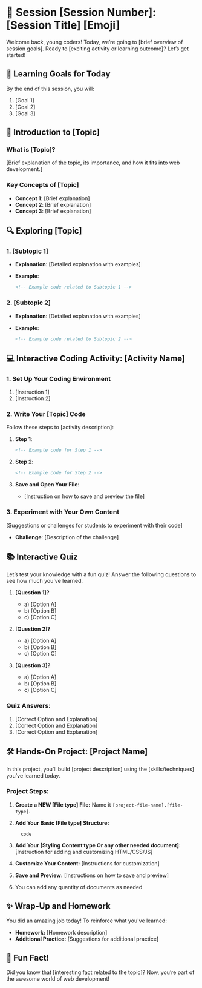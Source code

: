 # 🌟 Session [Session Number]: [Session Title] [Emoji]

Welcome back, young coders! Today, we’re going to [brief overview of session goals]. Ready to [exciting activity or learning outcome]? Let’s get started!

## 🎯 **Learning Goals for Today**

By the end of this session, you will:
1. [Goal 1]
2. [Goal 2]
3. [Goal 3]

## 📖 **Introduction to [Topic]**

### **What is [Topic]?**

[Brief explanation of the topic, its importance, and how it fits into web development.]

### **Key Concepts of [Topic]**

- **Concept 1**: [Brief explanation]
- **Concept 2**: [Brief explanation]
- **Concept 3**: [Brief explanation]

## 🔍 **Exploring [Topic]**

### **1. [Subtopic 1]**

- **Explanation**: [Detailed explanation with examples]
- **Example**:

  ```html
  <!-- Example code related to Subtopic 1 -->
  ```

### **2. [Subtopic 2]**

- **Explanation**: [Detailed explanation with examples]
- **Example**:

  ```html
  <!-- Example code related to Subtopic 2 -->
  ```

## 💻 **Interactive Coding Activity: [Activity Name]**

### **1. Set Up Your Coding Environment**

1. [Instruction 1]
2. [Instruction 2]

### **2. Write Your [Topic] Code**

Follow these steps to [activity description]:

1. **Step 1**:

    ```html
    <!-- Example code for Step 1 -->
    ```

2. **Step 2**:

    ```html
    <!-- Example code for Step 2 -->
    ```

3. **Save and Open Your File**:

    - [Instruction on how to save and preview the file]

### **3. Experiment with Your Own Content**

[Suggestions or challenges for students to experiment with their code]

- **Challenge**: [Description of the challenge]

## 📚 **Interactive Quiz**

Let’s test your knowledge with a fun quiz! Answer the following questions to see how much you’ve learned.

1. **[Question 1]?**
    - a) [Option A]
    - b) [Option B]
    - c) [Option C]

2. **[Question 2]?**
    - a) [Option A]
    - b) [Option B]
    - c) [Option C]

3. **[Question 3]?**
    - a) [Option A]
    - b) [Option B]
    - c) [Option C]

### **Quiz Answers:**

1. [Correct Option and Explanation]
2. [Correct Option and Explanation]
3. [Correct Option and Explanation]

## 🛠️ **Hands-On Project: [Project Name]**

In this project, you’ll build [project description] using the [skills/techniques] you’ve learned today.

### **Project Steps:**

1. **Create a NEW [File type] File:** Name it `[project-file-name].[file-type]`.
2. **Add Your Basic [File type] Structure:**
    ```[file-type]
      code 
    ```
3. **Add Your [Styling Content type Or any other needed document]:** [Instruction for adding and customizing HTML/CSS/JS]
4. **Customize Your Content:** [Instructions for customization]
5. **Save and Preview:** [Instructions on how to save and preview]

6. You can add any quantity of documents as needed

## ✨ **Wrap-Up and Homework**

You did an amazing job today! To reinforce what you've learned:

- **Homework:** [Homework description]
- **Additional Practice:** [Suggestions for additional practice]

## 🚀 **Fun Fact!**

Did you know that [interesting fact related to the topic]? Now, you’re part of the awesome world of web development!
